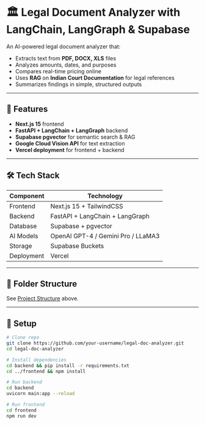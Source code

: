 # 🏛️ Legal Document Analyzer with LangChain, LangGraph & Supabase

An AI-powered legal document analyzer that:
- Extracts text from **PDF, DOCX, XLS** files
- Analyzes amounts, dates, and purposes
- Compares real-time pricing online
- Uses **RAG** on **Indian Court Documentation** for legal references
- Summarizes findings in simple, structured outputs

---

## 🚀 Features
- **Next.js 15** frontend
- **FastAPI + LangChain + LangGraph** backend
- **Supabase pgvector** for semantic search & RAG
- **Google Cloud Vision API** for text extraction
- **Vercel deployment** for frontend + backend

---

## 🛠️ Tech Stack
| Component      | Technology |
|---------------|-----------|
Frontend        | Next.js 15 + TailwindCSS  
Backend         | FastAPI + LangChain + LangGraph  
Database        | Supabase + pgvector  
AI Models       | OpenAI GPT-4 / Gemini Pro / LLaMA3  
Storage         | Supabase Buckets  
Deployment      | Vercel  

---

## 📂 Folder Structure
See [Project Structure](./) above.

---

## 🔧 Setup
```bash
# Clone repo
git clone https://github.com/your-username/legal-doc-analyzer.git
cd legal-doc-analyzer

# Install dependencies
cd backend && pip install -r requirements.txt
cd ../frontend && npm install

# Run backend
cd backend
uvicorn main:app --reload

# Run frontend
cd frontend
npm run dev

